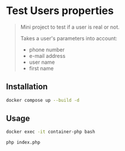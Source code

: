 # Test Users properties

> Mini project to test if a user is real or not.
> 
> Takes a user's parameters into account:
> - phone number
> - e-mail address
> - user name
> - first name

## Installation

```bash
docker compose up --build -d
```

## Usage

```bash
docker exec -it container-php bash
```

```bash
php index.php
```